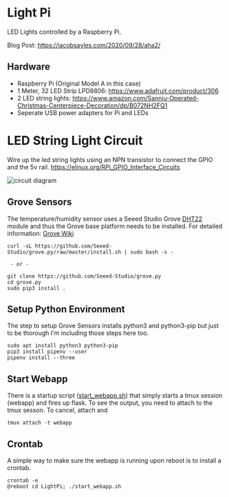 # Light Pi
LED Lights controlled by a Raspberry Pi.

Blog Post:  https://jacobsayles.com/2020/09/28/aha2/

## Hardware
- Raspberry Pi (Original Model A in this case)
- 1 Meter, 32 LED Strip LPD8806:  https://www.adafruit.com/product/306
- 2 LED string lights:  https://www.amazon.com/Sanniu-Operated-Christmas-Centerpiece-Decoration/dp/B072NH2FQ1
- Seperate USB power adapters for Pi and LEDs

# LED String Light Circuit
Wire up the led string lights using an NPN transistor to connect the GPIO and the 5v rail.
https://elinux.org/RPi_GPIO_Interface_Circuits

![circuit diagram](https://raw.githubusercontent.com/jsayles/LightPi/master/docs/npn_switch.png?raw=true)

## Grove Sensors
The temperature/humidity sensor uses a Seeed Studio Grove [DHT22](https://wiki.seeedstudio.com/Grove-Temperature_and_Humidity_Sensor_Pro/)
module and thus the Grove base platform
needs to be installed.  For detailed information:  [Grove Wiki](https://wiki.seeedstudio.com/Grove_Base_Hat_for_Raspberry_Pi/#installation)

```
curl -sL https://github.com/Seeed-Studio/grove.py/raw/master/install.sh | sudo bash -s -

 - or -

git clone https://github.com/Seeed-Studio/grove.py
cd grove.py
sudo pip3 install .
```

## Setup Python Environment
The step to setup Grove Sensors installs python3 and python3-pip but just to be thorough
I'm including those steps here too.  

```
sudo apt install python3 python3-pip
pip3 install pipenv --user
pipenv install --three
```

## Start Webapp
There is a startup script ([start_webapp.sh](start_webapp.sh)) that simply starts a tmux
session (webapp) and fires up flask.  To see the output, you need to attach to the tmux sesson.
To cancel, attach and

```
tmux attach -t webapp
```

## Crontab
A simple way to make sure the webapp is running upon reboot is to install a crontab.

```
crontab -e
@reboot cd LightPi; ./start_webapp.sh
```

